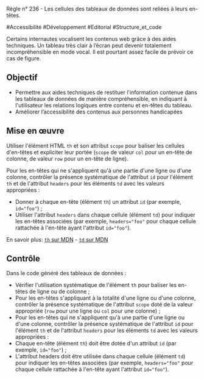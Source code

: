 
Règle n° 236  - Les cellules des tableaux de données sont reliées à leurs en-têtes.

#Accessibilité #Développement #Editorial #Structure_et_code

Certains internautes vocalisent les contenus web grâce à des aides techniques. Un tableau très clair à l’écran peut devenir totalement incompréhensible en mode vocal. Il est pourtant assez facile de prévoir ce cas de figure.

Objectif
--------

*   Permettre aux aides techniques de restituer l'information contenue dans les tableaux de données de manière compréhensible, en indiquant à l'utilisateur les relations logiques entre contenu et en-têtes du tableau.
*   Améliorer l’accessibilité des contenus aux personnes handicapées

Mise en œuvre
-------------

Utiliser l'élément HTML `th` et son attribut `scope` pour baliser les cellules d'en-têtes et expliciter leur portée (`scope` de valeur `col` pour un en-tête de colonne, de valeur `row` pour un en-tête de ligne).

Pour les en-têtes qui ne s'appliquent qu'à une partie d'une ligne ou d'une colonne, contrôler la présence systématique de l'attribut `id` pour l'élément `th` et de l'attribut `headers` pour les éléments `td` avec les valeurs appropriées :

*   Donner à chaque en-tête (élément `th`) un attribut `id` (par exemple, `id="foo"`) ;
*   Utiliser l'attribut `headers` dans chaque cellule (élément `td`) pour indiquer les en-têtes associées (par exemple, `headers="foo"` pour chaque cellule rattachée à l'en-tête ayant l'attribut `id="foo"`).

En savoir plus: [`th` sur MDN](https://developer.mozilla.org/fr/docs/Web/HTML/Element/th) - [`td` sur MDN](https://developer.mozilla.org/fr/docs/Web/HTML/Element/td)

Contrôle
--------

Dans le code généré des tableaux de données :

*   Vérifier l'utilisation systématique de l'élément `th` pour baliser les en-têtes de ligne ou de colonne ;
*   Pour les en-têtes s'appliquant à la totalité d'une ligne ou d'une colonne, contrôler la présence systématique de l'attribut `scope` doté de la valeur appropriée (`row` pour une ligne ou `col` pour une colonne) ;
*   Pour les en-têtes qui ne s'appliquent qu'à une partie d'une ligne ou d'une colonne, contrôler la présence systématique de l'attribut `id` pour l'élément `th` et de l'attribut `headers` pour les éléments `td` avec les valeurs appropriées :
*   Chaque en-tête (élément `th`) doit être dotée d'un attribut `id` (par exemple, `id="foo"`) ;
*   L'attribut headers doit être utilisée dans chaque cellule (élément `td`) pour indiquer les en-têtes associées (par exemple, `headers="foo"` pour chaque cellule rattachée à l'en-tête ayant l'attribut `id="foo"`).
